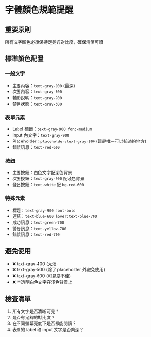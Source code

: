 # 字體顏色規範提醒

## 重要原則
所有文字顏色必須保持足夠的對比度，確保清晰可讀

## 標準顏色配置

### 一般文字
- 主要內容：`text-gray-900` (最深)
- 次要內容：`text-gray-800` 
- 輔助說明：`text-gray-700`
- 禁用狀態：`text-gray-500`

### 表單元素
- Label 標籤：`text-gray-900 font-medium`
- Input 內文字：`text-gray-900`
- Placeholder：`placeholder:text-gray-500` (這是唯一可以較淡的地方)
- 錯誤訊息：`text-red-600`

### 按鈕
- 主要按鈕：白色文字配深色背景
- 次要按鈕：`text-gray-900` 配淺色背景
- 登出按鈕：`text-white` 配 `bg-red-600`

### 特殊元素
- 標題：`text-gray-900 font-bold`
- 連結：`text-blue-600 hover:text-blue-700`
- 成功訊息：`text-green-700`
- 警告訊息：`text-yellow-700`
- 錯誤訊息：`text-red-700`

## 避免使用
- ❌ text-gray-400 (太淡)
- ❌ text-gray-500 (除了 placeholder 外避免使用)
- ❌ text-gray-600 (可見度不佳)
- ❌ 半透明白色文字在淺色背景上

## 檢查清單
1. 所有文字是否清晰可見？
2. 是否有足夠的對比度？
3. 在不同螢幕亮度下是否都能閱讀？
4. 表單的 label 和 input 文字是否夠深？